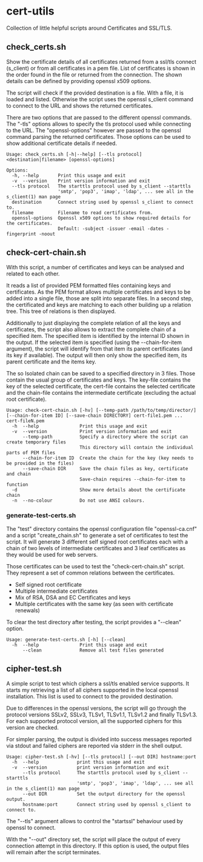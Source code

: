 # cert-utils
Collection of little helpful scripts around Certificates and SSL/TLS.

## check_certs.sh

Show the certificate details of all certificates returned from a ssl/tls connect (s_client) or from all certificates in a pem file. List of certificates is shown in the order found in the file or returned from the connection. The shown details can be defined by providing openssl x509 options.

The script will check if the provided destination is a file. With a file, it is loaded and listed. Otherwise the script uses the openssl s_client command to connect to the URL and shows the returned  certificates.

There are two options that are passed to the different openssl commands. The "-tls" options allows to specify the tls protocol used while connecting to the URL. The "openssl-options" however are passed to the openssl command parsing the returned certificates. Those options can be used to show additional certificate details if needed.

```
Usage: check_certs.sh [-h|--help] [--tls protocol] <destination|filename> [openssl-options]

Options:
  -h, --help       Print this usage and exit
  -v  --version    Print version information and exit
  --tls protocol   The starttls protocol used by s_client --starttls
                   'smtp', 'pop3', 'imap', 'ldap', ... see all in the s_client(1) man page
  destination      Connect string used by openssl s_client to connect to.
  filename         Filename to read certificates from.
  openssl-options  Openssl x509 options to show required details for the certificates.
                   Default: -subject -issuer -email -dates -fingerprint -noout
```

## check-cert-chain.sh

With this script, a number of certificates and keys can be analysed and related to each other. 

It reads a list of provided PEM formatted files containing keys and certificates. As the PEM format allows multiple certificates and keys to be added into a single file, those are split into separate files. In a second step, the certificated and keys are matching to each other building up a relation tree. This tree of relations is then displayed.

Additionally to just displaying the complete relation of all the keys and certificates, the script also allows to extract the complete chain of a specified item. The specified item is identified by the internal ID shown in the output. If the selected item is specified (using the --chain-for-item argument), the script will identify from that item its parent certificates (and its key if available). The output will then only show the specified item, its parent certificate and the items key. 

The so Isolated chain can be saved to a specified directory in 3 files. Those contain the usual group of certificates and keys. The key-file contains the key of the selected certificate, the cert-file contains the selected certificate and the chain-file contains the intermediate certificate (excluding the actual root certificate).

```
Usage: check-cert-chain.sh [-hv] [--temp-path /path/to/temp/director/] [--chain-for-item ID] [--save-chain DIRECTORY] cert-file1.pem ... cert-fileN.pem
  -h  --help               Print this usage and exit
  -v  --version            Print version information and exit
      --temp-path          Specify a directory where the script can create temporary files
                           This directory will contain the individual parts of PEM files
      --chain-for-item ID  Create the chain for the key (key needs to be provided in the files)
      --save-chain DIR     Save the chain files as key, certificate and chain
                           Save-chain requires --chain-for-item to function
  -d                       Show more details about the certificate chain
  -n  --no-colour          Do not use ANSI colours.
```

### generate-test-certs.sh

The "test" directory contains the openssl configuration file "openssl-ca.cnf" and a script "create_chain.sh" to generate a set of certificates to test the script. It will generate 3 different self signed root certificates each with a chain of two levels of intermediate certificates and 3 leaf certificates as they would be used for web servers. 

Those certificates can be used to test the "check-cert-chain.sh" script. They represent a set of common relations between the certificates. 

* Self signed root certificate
* Multiple intermediate certificates
* Mix of RSA, DSA and EC Certificates and keys
* Multiple certificates with the same key (as seen with certificate renewals)

To clear the test directory after testing, the script provides a "--clean" option.

```
Usage: generate-test-certs.sh [-h] [--clean]
  -h  --help               Print this usage and exit
      --clean              Remove all test files generated
```

## cipher-test.sh

A simple script to test which ciphers a ssl/tls enabled service supports. It starts my retrieving a list of all ciphers supported in the local openssl installation. This list is used to connect to the provided destination.

Due to differences in the openssl versions, the script will go through the protocol versions SSLv2, SSLv3, TLSv1, TLSv1.1, TLSv1.2 and finally TLSv1.3. For each supported protocol version, all the supported ciphers for this version are checked. 

For simpler parsing, the output is divided into success messages reported via stdout and failed ciphers are reported via stderr in the shell output.

```
Usage: cipher-test.sh [-hv] [--tls protocol] [--out DIR] hostname:port
  -h  --help              print this usage and exit
  -v  --version           print version information and exit
      --tls protocol      The starttls protocol used by s_client --starttls
                          'smtp', 'pop3', 'imap', 'ldap', ... see all in the s_client(1) man page
      --out DIR           Set the output directory for the openssl output.
      hostname:port       Connect string used by openssl s_client to connect to.
```

The "--tls" argument allows to control the "startssl" behaviour used by openssl to connect. 

With the "--out" directory set, the script will place the output of every connection attempt in this directory. If this option is used, the output files will remain after the script terminates.
